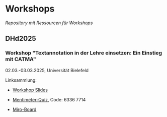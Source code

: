# Workshops

_Repository mit Ressourcen für Workshops_

## DHd2025 
### Workshop "Textannotation in der Lehre einsetzen: Ein Einstieg mit CATMA"
02.03.-03.03.2025, Universität Bielefeld

Linksammlung:
- [Workshop Slides](DHd2025/20250302_DHd2025_Lehre_CATMA_Workshop.pdf)

- [Mentimeter-Quiz](https://www.menti.com/), Code: 6336 7714
- [Miro-Board](https://miro.com/app/board/uXjVIZ-mgbY=/?share_link_id=817753548746)

